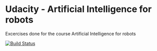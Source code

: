 # Udacity - Artificial Intelligence for robots

Excercises done for the course Artificial Intelligence for robots

[![Build Status](https://travis-ci.org/joostaafjes/ai-for-robots.svg?branch=master)](https://travis-ci.org/joostaafjes/ai-for-robots)


